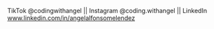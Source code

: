 TikTok @codingwithangel || Instagram @coding.withangel || LinkedIn www.linkedin.com/in/angelalfonsomelendez
